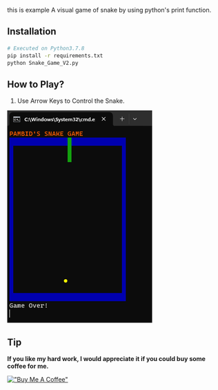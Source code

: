 this is example
A visual game of snake by using python's print function.

## Installation
```bash
# Executed on Python3.7.8
pip install -r requirements.txt
python Snake_Game_V2.py
```

## How to Play?
1. Use Arrow Keys to Control the Snake.

![SnakeGame](SnakeGame.png)

## Tip
**If you like my hard work, I would appreciate it if you could buy some coffee for me.**

[!["Buy Me A Coffee"](https://www.buymeacoffee.com/assets/img/custom_images/orange_img.png)](https://www.buymeacoffee.com/frosteen)
